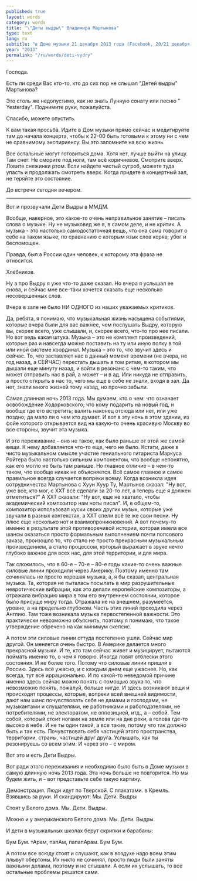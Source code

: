 ```yaml
---
published: true
layout: words
category: words
title: "\"Деты выдры\" Владимира Мартынова"
type: text
lang: ru
subtitle: "в Доме музыки 21 декабря 2013 года (Facebook, 20/21 декабря)"
year: "2013"
permalink: "/ru/words/deti-vydry"
---
```


Господа.  
  
Есть ли среди Вас кто-то, кто до сих пор не слышал "Детей выдры" Мартынова?  
  
Это столь же недопустимо, как не знать Лунную сонату или песню " Yesterday".   Поднимите руки, пожалуйста.  
  
Спасибо, можете опустить.  
  
К вам такая просьба. Идите в Дом музыки прямо сейчас и медитируйте там до начала концерта, чтобы к 22-00 быть готовыми к этому ни с чем не сравнимому экспириенсу. Вы это запомните на всю жизнь.  
  
Все остальные могут готовиться дома. Хотя нет, лучше выйти на улицу. Там снег. Не сморите под ноги, там всё коричневое. Смотрите вверх. Ловите снежинки ртом. Если найдете чистый сугроб, можете туда упасть и продолжать смотреть вверх. Когда придете в концертный зал, не теряйте это состояние.  
  
До встречи сегодня вечером.  

***

Вот и прозвучали Дети Выдры в ММДМ.  

Вообще, наверное, это какое-то очень неправильное занятие – писать слова о музыке. Ну не музыковед же я, в самом деле, и не критик. А музыка - это настолько самодостаточная вещь, что она сама говорит о себе на таком языке, по сравнению с которым язык слов коряв, убог и беспомощен.  

Правда, был а России один человек, к которому эта фраза не относится.  

Хлебников.  

Ну а про Выдру я уже что-то даже сказал. Но вчера я услышал ее снова, и сейчас мне все-таки хочется сказать еще несколько несовершенных слов.  

Вчера в зале не было НИ ОДНОГО из наших уважаемых критиков.  

Да, ребята, я понимаю, что музыкальная жизнь насыщена событиями, которые вчера были для вас важнее, чем послушать Выдру, которую вы, скорее всего, уже слышали, и, скорее всего, что-то про нее писали. Но вот ведь какая штука. Музыка – это не комплект произведений, которые раз и навсегда можно поставить на ту или иную полку в той или иной системе координат. Музыка – это то, что звучит здесь и сейчас. То, что заставляет нас в данный момент времени (не вчера, не год назад, а СЕЙЧАС) перестать дышать в том ритме, в котором мы дышали еще минуту назад, и войти в резонанс с чем-то таким, что может отправить нас в рай, а может – и в ад. Или никуда не отправить, а просто открыть в нас то, чего мы еще в себе не знали, входя в зал. Да нет, знали много жизней тому назад, но прочно забыли.  

Самая длинная ночь 2013 года. Мы думаем, кто о чем: что означает освобождение Ходорковского; что кому подарить на новый год, и вообще где его встретить; валить наконец отсюда или нет, или уже поздно; да мало ли о чем кто думает. И вот в эту ночь в этом здании, из фойе которого открывается вид на какую-то очень красивую Москву во все стороны, звучит эта музыка.  

И это переживание – оно не такое, как было раньше от этой же самой вещи. К нему добавляется что-то еще, чего не было. Кстати, даже в чисто музыкальном смысле участие гениального гитариста Маркуса Ройтера было настолько сильным компонентом, что вообще непонятно, как его могло не быть там раньше. Но главное отличие – в чем-то таком, что вообще никак не объясняется. Всё самое главное и самое правильное всегда случается вопреки всему. Когда возникла идея сотрудничества Мартынова с Хуун Хуур Ту, Мартынов сказал: "Ну вот, уже все, кто мог, с ХХТ всё сделали за 20-то лет, а теперь еще я должен отметиться?" А ХХТ сказали: "Ну вот, еще не хватало, чтобы академический композитор нам ноты писал". И, в общем-то, композитор использовал куски своих других музык, которые уже звучали в разных контекстах, а ХХТ спели всё те же свои песни. Ну плюс еще несколько нот и взаимопроникновений. А вот почему-то именно в результате этой противоречивой истории, которая имела все шансы оказаться просто формальным выполнением почти попсового заказа, произошло то, что стало не просто прекрасным музыкальным произведением, а стало процессом, который выражает в звуке нечто глубоко важное для всех нас, для этой территории, и для мира.  

Так сложилось, что в 60-е – 70-е – 80-е годы какие-то очень важные силовые линии проходили через Америку. Поэтому именно там сочинялась не просто хорошая музыка, а, я бы сказал, центральная музыка. Та, которая не пыталась посылать в мир разрушительные невротические вибрации, как это делали европейские композиторы, а отражала вибрацию мира в том его внутреннем состоянии, которое было присуще миру тогда. Отражала не на внешнем, разумеется, уровне, а на предельно глубоком. Часть этих линий проходила через Англию. Там тоже возникала музыка первостепенной важности. Это практически невозможно объяснить, поэтому я понимаю, что такое утверждение обречено на как минимум скепсис.  

А потом эти силовые линии оттуда постепенно ушли. Сейчас мир другой. Он меняется очень быстро. В Америке делается много прекрасной музыки. И те, кто там сейчас живет и музицирует, пытаются поймать именно то, о чем я говорю. Иногда ловят отблески этого состояния. И не более того. Потому что силовые линии пришли в Россию. Здесь всё ужасно, и с каждым днем еще ужаснее. Но, как всегда, тут всё иррационально. И по какой-то неведомой причине именно здесь сейчас можно понять с помощью звука то, что невозможно понять, пожалуй, больше нигде. И здесь возникают вещи и происходят процессы, которые, вопреки всей внешней видимости, дают нам шанс почувствовать себя не дамами и господами, не музыкантами и слушателями, не работниками и работодателями, не потребителями, не электоратом, не оппозицией, итд., а – собой. Тем собой, который стоит ногами на земле или на дне реки, а голова где-то высоко в небе. И не ты один такой, а все такие, потому что так должно быть и так есть. Почувствовать себя частицей этого пространства, территории, страны, частицей друг друга. Услышать, как ты резонируешь со всем этим. И через это – с миром.  

Вот это и есть Дети Выдры.  

Вот ради этого переживания и необходимо было быть в Доме музыки в самую длинную ночь 2013 года. Эта ночь больше не повторится. Но мы будем жить, и – вот представьте себе такую картину.  

Демонстрация. Люди идут по Тверской. С плакатами. в Кремль. Взявшись за руки. И скандируют: Мы. Дети. Выдры  

Стоят у Белого дома. Мы. Дети. Выдры.  

Можно и у американского Белого дома. Мы. Дети. Выдры.  

И дети в музыкальных школах берут скрипки и барабаны:  

Бум Бум. тАрам, папАм, папапАрам. Бум Бум.  

А потом все всюду стоят и слушают, как в воздухе надо всем этим плывут обертоны. Их никто не сочинял, просто люди были заняты важными делами, поэтому и не слышали. А если их услышать, то все остальные проблемы решатся сами.  
